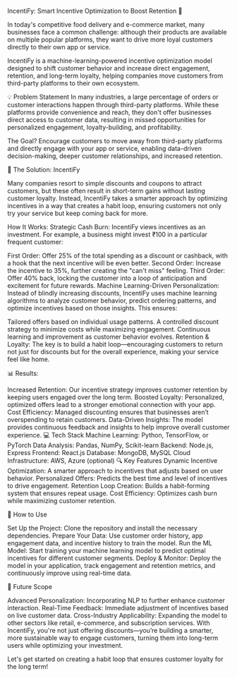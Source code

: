 IncentiFy: Smart Incentive Optimization to Boost Retention 🚀

In today's competitive food delivery and e-commerce market, many businesses face a common challenge: although their products are available on multiple popular platforms, they want to drive more loyal customers directly to their own app or service.

IncentiFy is a machine-learning-powered incentive optimization model designed to shift customer behavior and increase direct engagement, retention, and long-term loyalty, helping companies move customers from third-party platforms to their own ecosystem.

💡 Problem Statement
In many industries, a large percentage of orders or customer interactions happen through third-party platforms. While these platforms provide convenience and reach, they don't offer businesses direct access to customer data, resulting in missed opportunities for personalized engagement, loyalty-building, and profitability.

The Goal?
Encourage customers to move away from third-party platforms and directly engage with your app or service, enabling data-driven decision-making, deeper customer relationships, and increased retention.

🧠 The Solution: IncentiFy

Many companies resort to simple discounts and coupons to attract customers, but these often result in short-term gains without lasting customer loyalty. Instead, IncentiFy takes a smarter approach by optimizing incentives in a way that creates a habit loop, ensuring customers not only try your service but keep coming back for more.

How It Works:
Strategic Cash Burn: IncentiFy views incentives as an investment. For example, a business might invest ₹100 in a particular frequent customer:

First Order: Offer 25% of the total spending as a discount or cashback, with a hook that the next incentive will be even better.
Second Order: Increase the incentive to 35%, further creating the "can't miss" feeling.
Third Order: Offer 40% back, locking the customer into a loop of anticipation and excitement for future rewards.
Machine Learning-Driven Personalization: Instead of blindly increasing discounts, IncentiFy uses machine learning algorithms to analyze customer behavior, predict ordering patterns, and optimize incentives based on those insights. This ensures:

Tailored offers based on individual usage patterns.
A controlled discount strategy to minimize costs while maximizing engagement.
Continuous learning and improvement as customer behavior evolves.
Retention & Loyalty: The key is to build a habit loop—encouraging customers to return not just for discounts but for the overall experience, making your service feel like home.


📊 Results:

Increased Retention: Our incentive strategy improves customer retention by keeping users engaged over the long term.
Boosted Loyalty: Personalized, optimized offers lead to a stronger emotional connection with your app.
Cost Efficiency: Managed discounting ensures that businesses aren’t overspending to retain customers.
Data-Driven Insights: The model provides continuous feedback and insights to help improve overall customer experience.
💻 Tech Stack
Machine Learning: Python, TensorFlow, or PyTorch
Data Analysis: Pandas, NumPy, Scikit-learn
Backend: Node.js, Express
Frontend: React.js
Database: MongoDB, MySQL
Cloud Infrastructure: AWS, Azure (optional)
🔍 Key Features
Dynamic Incentive Optimization: A smarter approach to incentives that adjusts based on user behavior.
Personalized Offers: Predicts the best time and level of incentives to drive engagement.
Retention Loop Creation: Builds a habit-forming system that ensures repeat usage.
Cost Efficiency: Optimizes cash burn while maximizing customer retention.


🚀 How to Use

Set Up the Project: Clone the repository and install the necessary dependencies.
Prepare Your Data: Use customer order history, app engagement data, and incentive history to train the model.
Run the ML Model: Start training your machine learning model to predict optimal incentives for different customer segments.
Deploy & Monitor: Deploy the model in your application, track engagement and retention metrics, and continuously improve using real-time data.


🌱 Future Scope

Advanced Personalization: Incorporating NLP to further enhance customer interaction.
Real-Time Feedback: Immediate adjustment of incentives based on live customer data.
Cross-Industry Applicability: Expanding the model to other sectors like retail, e-commerce, and subscription services.
With IncentiFy, you're not just offering discounts—you’re building a smarter, more sustainable way to engage customers, turning them into long-term users while optimizing your investment.

Let's get started on creating a habit loop that ensures customer loyalty for the long term!

